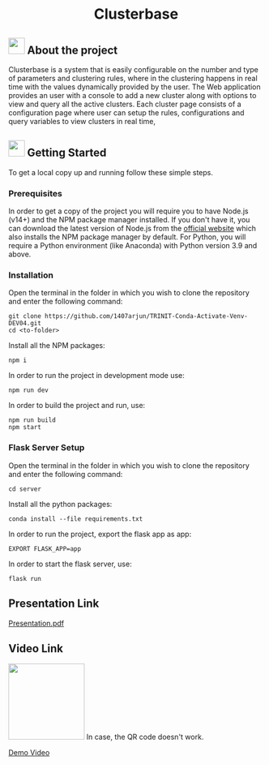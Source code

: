 <h1 align="center">Clusterbase</h1>

## <img src="https://openclipart.org/download/307315/1538154643.svg" width="32" height="32"> About the project
Clusterbase is a system that is easily configurable on the number and type of parameters and clustering rules, where in the clustering happens in real time with the values dynamically provided by the user. The Web application provides an user with a console to add a new cluster along with options to view and query all the active clusters. Each cluster page consists of a configuration page where user can setup the rules, configurations and query variables to view clusters in real time, 


## <img src="https://cdn.iconscout.com/icon/free/png-512/laptop-user-1-1179329.png" width="32" height="32"> Getting Started
To get a local copy up and running follow these simple steps.
### Prerequisites
In order to get a copy of the project you will require you to have Node.js (v14+) and the NPM package manager installed. If you don't have it, you can download the latest version of Node.js from the [official website](https://nodejs.org/en/download/) which also installs the NPM package manager by default. For Python, you will require a Python environment (like Anaconda) with Python version 3.9 and above.
### Installation
Open the terminal in the folder in which you wish to clone the repository and enter the following command:
``` 
git clone https://github.com/1407arjun/TRINIT-Conda-Activate-Venv-DEV04.git
cd <to-folder>
```
Install all the NPM packages:
```
npm i
```
In order to run the project in development mode use:
```
npm run dev
```
In order to build the project and run, use:
```
npm run build
npm start
```

### Flask Server Setup
Open the terminal in the folder in which you wish to clone the repository and enter the following command:
``` 
cd server
```
Install all the python packages:
```
conda install --file requirements.txt
```
In order to run the project, export the flask app as app:
```
EXPORT FLASK_APP=app
```
In order to start the flask server, use:
```
flask run
```

## Presentation Link 

[Presentation.pdf](https://github.com/1407arjun/TRINIT-Conda-Activate-Venv-DEV04/files/10715125/Presentation.pdf)


## Video Link
<img src="https://user-images.githubusercontent.com/58286330/218289216-c9298d90-1acf-43ce-80d0-bf5fe79fc7c9.png" width=150 height=150/>
In case, the QR code doesn't work. 

[Demo Video](https://drive.google.com/file/d/1tu9iZBOHp6umchmCFHlh-Nwg83wYeLlc/view?usp=sharing)
